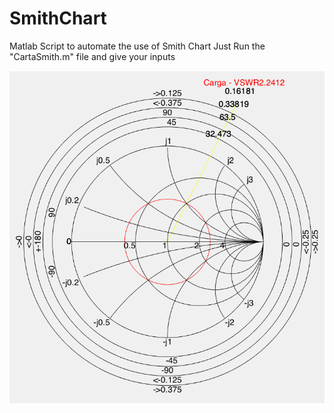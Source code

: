 # SmithChart
Matlab Script to automate the use of Smith Chart
Just Run the "CartaSmith.m" file and give your inputs

![alt text](https://github.com/kibolho/SmithChart/blob/master/Exemple.png)
